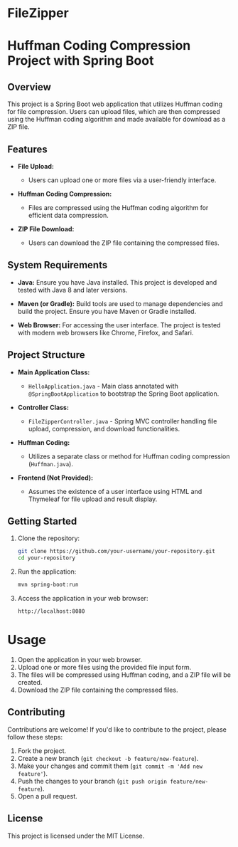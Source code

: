 # FileZipper
# Huffman Coding Compression Project with Spring Boot

## Overview

This project is a Spring Boot web application that utilizes Huffman coding for file compression. Users can upload files, which are then compressed using the Huffman coding algorithm and made available for download as a ZIP file.

## Features

- **File Upload:**
  - Users can upload one or more files via a user-friendly interface.

- **Huffman Coding Compression:**
  - Files are compressed using the Huffman coding algorithm for efficient data compression.

- **ZIP File Download:**
  - Users can download the ZIP file containing the compressed files.

## System Requirements

- **Java:** Ensure you have Java installed. This project is developed and tested with Java 8 and later versions.

- **Maven (or Gradle):** Build tools are used to manage dependencies and build the project. Ensure you have Maven or Gradle installed.

- **Web Browser:** For accessing the user interface. The project is tested with modern web browsers like Chrome, Firefox, and Safari.

## Project Structure

- **Main Application Class:**
  - `HelloApplication.java` - Main class annotated with `@SpringBootApplication` to bootstrap the Spring Boot application.

- **Controller Class:**
  - `FileZipperController.java` - Spring MVC controller handling file upload, compression, and download functionalities.

- **Huffman Coding:**
  - Utilizes a separate class or method for Huffman coding compression (`Huffman.java`).

- **Frontend (Not Provided):**
  - Assumes the existence of a user interface using HTML and Thymeleaf for file upload and result display.

## Getting Started

1. Clone the repository:

   ```bash
   git clone https://github.com/your-username/your-repository.git
   cd your-repository
2. Run the application:

   ```bash
   mvn spring-boot:run
3. Access the application in your web browser:
   ```bash
   http://localhost:8080

# Usage

1. Open the application in your web browser.
2. Upload one or more files using the provided file input form.
3. The files will be compressed using Huffman coding, and a ZIP file will be created.
4. Download the ZIP file containing the compressed files.

## Contributing

Contributions are welcome! If you'd like to contribute to the project, please follow these steps:

1. Fork the project.
2. Create a new branch (`git checkout -b feature/new-feature`).
3. Make your changes and commit them (`git commit -m 'Add new feature'`).
4. Push the changes to your branch (`git push origin feature/new-feature`).
5. Open a pull request.

## License

This project is licensed under the MIT License.
